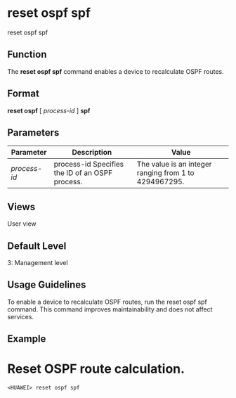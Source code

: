 reset ospf spf
==============

reset ospf spf

Function
--------



The **reset ospf spf** command enables a device to recalculate OSPF routes.




Format
------

**reset ospf** [ *process-id* ] **spf**


Parameters
----------

| Parameter | Description | Value |
| --- | --- | --- |
| *process-id* | process-id Specifies the ID of an OSPF process. | The value is an integer ranging from 1 to 4294967295. |



Views
-----

User view


Default Level
-------------

3: Management level


Usage Guidelines
----------------

To enable a device to recalculate OSPF routes, run the reset ospf spf command. This command improves maintainability and does not affect services.


Example
-------

# Reset OSPF route calculation.
```
<HUAWEI> reset ospf spf

```